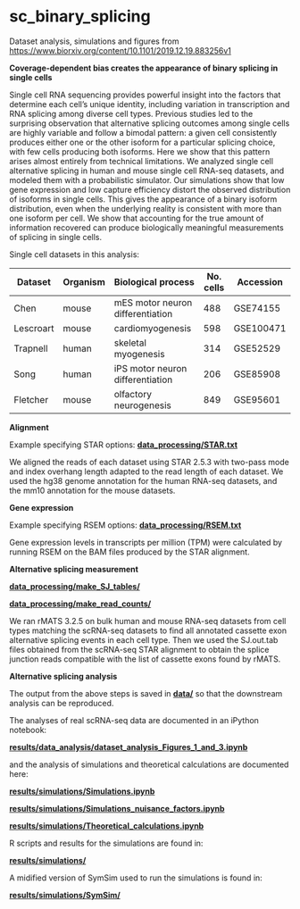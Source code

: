 # sc_binary_splicing
Dataset analysis, simulations and figures from https://www.biorxiv.org/content/10.1101/2019.12.19.883256v1

**Coverage-dependent bias creates the appearance of binary splicing in single cells**

Single cell RNA sequencing provides powerful insight into the factors that determine each cell’s unique identity, including variation in transcription and RNA splicing among diverse cell types. Previous studies led to the surprising observation that alternative splicing outcomes among single cells are highly variable and follow a bimodal pattern: a given cell consistently produces either one or the other isoform for a particular splicing choice, with few cells producing both isoforms. Here we show that this pattern arises almost entirely from technical limitations. We analyzed single cell alternative splicing in human and mouse single cell RNA-seq datasets, and modeled them with a probabilistic simulator. Our simulations show that low gene expression and low capture efficiency distort the observed distribution of isoforms in single cells. This gives the appearance of a binary isoform distribution, even when the underlying reality is consistent with more than one isoform per cell. We show that accounting for the true amount of information recovered can produce biologically meaningful measurements of splicing in single cells. 

Single cell datasets in this analysis:

Dataset | Organism | Biological process | No. cells | Accession
---- | ---- | ---- | ---- | ----
Chen | mouse | mES motor neuron differentiation | 488 | GSE74155
Lescroart | mouse | cardiomyogenesis | 598 | GSE100471
Trapnell | human | skeletal myogenesis | 314 | GSE52529
Song | human | iPS motor neuron differentiation | 206 | GSE85908
Fletcher | mouse | olfactory neurogenesis | 849 | GSE95601

**Alignment**

Example specifying STAR options: [**data_processing/STAR.txt**](data_processing/STAR.txt)

We aligned the reads of each dataset using STAR 2.5.3 with two-pass mode and index overhang length adapted to the read length of each dataset. We used the hg38 genome annotation for the human RNA-seq datasets, and the mm10 annotation for the mouse datasets. 

**Gene expression**

Example specifying RSEM options: [**data_processing/RSEM.txt**](data_processing/RSEM.txt)

Gene expression levels in transcripts per million (TPM) were calculated by running RSEM on the BAM files produced by the STAR alignment. 

**Alternative splicing measurement**

[**data_processing/make_SJ_tables/**](data_processing/make_SJ_tables/)

[**data_processing/make_read_counts/**](data_processing/make_read_counts/)

We ran rMATS 3.2.5 on bulk human and mouse RNA-seq datasets from cell types matching the scRNA-seq datasets to find all annotated cassette exon alternative splicing events in each cell type. Then we used the SJ.out.tab files obtained from the scRNA-seq STAR alignment to obtain the splice junction reads compatible with the list of cassette exons found by rMATS.

**Alternative splicing analysis**

The output from the above steps is saved in [**data/**](data/) so that the downstream analysis can be reproduced.

The analyses of real scRNA-seq data are documented in an iPython notebook:

[**results/data_analysis/dataset_analysis_Figures_1_and_3.ipynb**](results/data_analysis/dataset_analysis_Figures_1_and_3.ipynb)

and the analysis of simulations and theoretical calculations are documented here:

[**results/simulations/Simulations.ipynb**](results/simulations/Simulations.ipynb)

[**results/simulations/Simulations_nuisance_factors.ipynb**](results/simulations/Simulations_nuisance_factors.ipynb)

[**results/simulations/Theoretical_calculations.ipynb**](results/simulations/Theoretical_calculations.ipynb)

R scripts and results for the simulations are found in:

[**results/simulations/**](results/simulations/)

A midified version of SymSim used to run the simulations is found in:

[**results/simulations/SymSim/**](results/simulations/SymSim)
